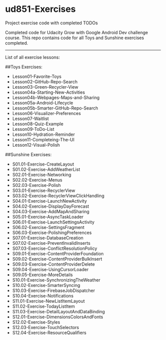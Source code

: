 # ud851-Exercises

Project exercise code with completed TODOs

Completed code for Udacity Grow with Google Android Dev challenge course. This repo contains code for all Toys and Sunshine exercises completed.

---------------

List of all exercise lessons:


##Toys Exercises:

* Lesson01-Favorite-Toys 
* Lesson02-GitHub-Repo-Search
* Lesson03-Green-Recycler-View
* Lesson04a-Starting-New-Activities
* Lesson04b-Webpages-Maps-and-Sharing
* Lesson05a-Android-Lifecycle
* Lesson05b-Smarter-GitHub-Repo-Search
* Lesson06-Visualizer-Preferences
* Lesson07-Waitlist
* Lesson08-Quiz-Example
* Lesson09-ToDo-List
* Lesson10-Hydration-Reminder
* Lesson11-Completeing-The-UI
* Lesson12-Visual-Polish

##Sunshine Exercises:

* S01.01-Exercise-CreateLayout
* S01.02-Exercise-AddWeatherList
* S02.01-Exercise-Networking
* S02.02-Exercise-Menus
* S02.03-Exercise-Polish
* S03.01-Exercise-RecyclerView
* S03.02-Exercise-RecyclerViewClickHandling
* S04.01-Exercise-LaunchNewActivity
* S04.02-Exercise-DisplayDayForecast
* S04.03-Exercise-AddMapAndSharing
* S05.01-Exercise-AsyncTaskLoader
* S06.01-Exercise-LaunchSettingsActivity
* S06.02-Exercise-SettingsFragment
* S06.03-Exercise-PolishingPreferences
* S07.01-Exercise-DatabaseCreation
* S07.02-Exercise-PreventInvalidInserts
* S07.03-Exercise-ConflictResolutionPolicy
* S09.01-Exercise-ContentProviderFoundation
* S09.02-Exercise-ContentProviderBulkInsert
* S09.03-Exercise-ContentProviderDelete
* S09.04-Exercise-UsingCursorLoader
* S09.05-Exercise-MoreDetails
* S10.01-Exercise-SynchronizingTheWeather
* S10.02-Exercise-SmarterSyncing
* S10.03-Exercise-FirebaseJobDispatcher
* S10.04-Exercise-Notifications
* S11.01-Exercise-NewListItemLayout
* S11.02-Exercise-TodayListItem
* S11.03-Exercise-DetailLayoutAndDataBinding
* S12.01-Exercise-DimensionsColorsAndFonts
* S12.02-Exercise-Styles
* S12.03-Exercise-TouchSelectors
* S12.04-Exercise-ResourceQualifiers


